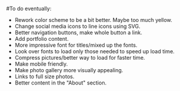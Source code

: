 #To do eventually:
* Rework color scheme to be a bit better.  Maybe too much yellow.
* Change social media icons to line icons using SVG.
* Better navigation buttons, make whole button a link.
* Add portfolio content.
* More impressive font for titles/mixed up the fonts.
* Look over fonts to load only those needed to speed up load time.
* Compress pictures/better way to load for faster time.
* Make mobile friendly.
* Make photo gallery more visually appealing.
* Links to full size photos.
* Better content in the "About" section.


